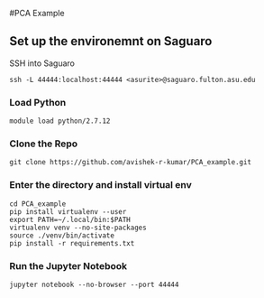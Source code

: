 #PCA Example

## Set up the environemnt on Saguaro

SSH into Saguaro
```
ssh -L 44444:localhost:44444 <asurite>@saguaro.fulton.asu.edu
```

### Load Python
```
module load python/2.7.12
```

### Clone the Repo
```
git clone https://github.com/avishek-r-kumar/PCA_example.git
```

### Enter the directory and install virtual env
```
cd PCA_example
pip install virtualenv --user
export PATH=~/.local/bin:$PATH
virtualenv venv --no-site-packages
source ./venv/bin/activate
pip install -r requirements.txt
```

### Run the Jupyter Notebook
```
jupyter notebook --no-browser --port 44444
```

